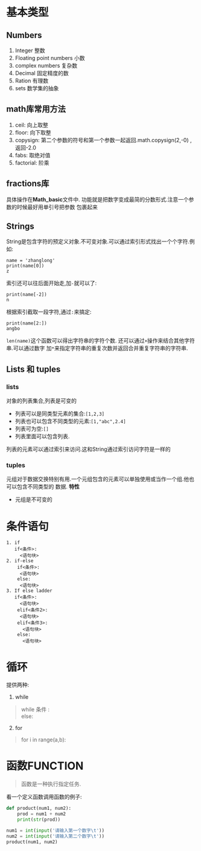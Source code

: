 # 基本类型

## Numbers
1. Integer 整数
2. Floating point numbers 小数
3. complex numbers 复杂数
4. Decimal 固定精度的数
5. Ration 有理数
6. sets 数学集的抽象

## math库常用方法
1. ceil: 向上取整
2. floor: 向下取整
3. copysign: 第二个参数的符号和第一个参数一起返回.math.copysign(2,-0) ,返回-2.0
4. fabs: 取绝对值
5. factorial: 阶乘

## fractions库
具体操作在**Math_basic**文件中. 功能就是把数字变成最简的分数形式.注意一个参数的时候最好用单引号把参数
包裹起来

## Strings
String是包含字符的预定义对象.不可变对象.可以通过索引形式找出一个个字符.例如:
```
name = 'zhanglong'
print(name[0])
z
```
索引还可以往后面开始走,加`-`就可以了:
```
print(name[-2])
n
```
根据索引截取一段字符,通过`:`来搞定:
```
print(name[2:])
angbo
```
`len(name)`这个函数可以得出字符串的字符个数. 还可以通过`+`操作来结合其他字符串.可以通过数字
加`*`来指定字符串的重复次数并返回合并重复字符串的字符串.

## Lists 和 tuples

### lists
对象的列表集合,列表是可变的
+ 列表可以是同类型元素的集合:`[1,2,3]`
+ 列表也可以包含不同类型的元素:`[1,"abc",2.4]`
+ 列表可为空:`[]`
+ 列表里面可以包含列表.

列表的元素可以通过索引来访问.这和String通过索引访问字符是一样的

### tuples
元组对于数据交换特别有用.一个元组包含的元素可以单独使用或当作一个组.他也可以包含不同类型的
数据.
**特性**
+ 元组是不可变的

# 条件语句
    1. if
       if<条件>:
         <语句块>
    2. if-else
        if<条件>:
         <语句块>
        else:
         <语句块>
    3. If else ladder
       if<条件>:
         <语句块>
        elif<条件2>:
         <语句块> 
        elif<条件3>:
          <语句块> 
        else:  
          <语句块>
          
# 循环
提供两种:
1. while
>while 条件 :<br>
>else:
2. for
>for i in range(a,b):

# 函数FUNCTION
> 函数是一种执行指定任务.

看一个定义函数调用函数的例子:
```python
def product(num1, num2):
    prod = num1 + num2
    print(str(prod))

num1 = int(input('请输入第一个数字\t'))
num2 = int(input('请输入第二个数字\t'))
product(num1, num2)
```




